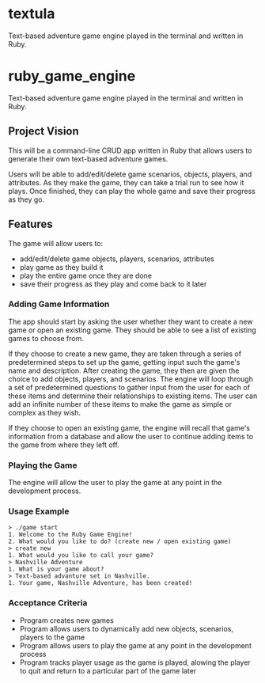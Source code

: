 # textula
Text-based adventure game engine played in the terminal and written in Ruby.

# ruby_game_engine
Text-based adventure game engine played in the terminal and written in Ruby.

## Project Vision

This will be a command-line CRUD app written in Ruby that allows users to
generate their own text-based adventure games.

Users will be able to add/edit/delete game scenarios, objects, players,
and attributes. As they make the game, they can take a trial run to see
how it plays. Once finished, they can play the whole game and save their
progress as they go.

## Features

The game will allow users to:

* add/edit/delete game objects, players, scenarios, attributes
* play game as they build it
* play the entire game once they are done
* save their progress as they play and come back to it
  later

### Adding Game Information

The app should start by asking the user whether they want to create a
new game or open an existing game. They should be able to see a list of
existing games to choose from.

If they choose to create a new game, they are taken through a series of
predetermined steps to set up the game, getting input such the game's
name and description. After creating the game, they then are
given the choice to add objects, players, and scenarios. The engine will
loop through a set of predetermined questions to gather input from the
user for each of these items and determine their relationships to
existing items. The user can add an infinite number of
these items to make the game as simple or complex as they wish.

If they choose to open an existing game, the engine will recall that
game's information from a database and allow the user to continue adding
items to the game from where they left off.

### Playing the Game

The engine will allow the user to play the game at any point in the
development process.

### Usage Example

    > ./game start
    1. Welcome to the Ruby Game Engine!
    2. What would you like to do? (create new / open existing game)
    > create new
    1. What would you like to call your game?
    > Nashville Adventure
    1. What is your game about?
    > Text-based advanture set in Nashville.
    1. Your game, Nashville Adventure, has been created!

### Acceptance Criteria

* Program creates new games
* Program allows users to dynamically add new objects, scenarios,
  players to the game
* Program allows users to play the game at any point in the development
  process
* Program tracks player usage as the game is played, alowing the player
  to quit and return to a particular part of the game later
